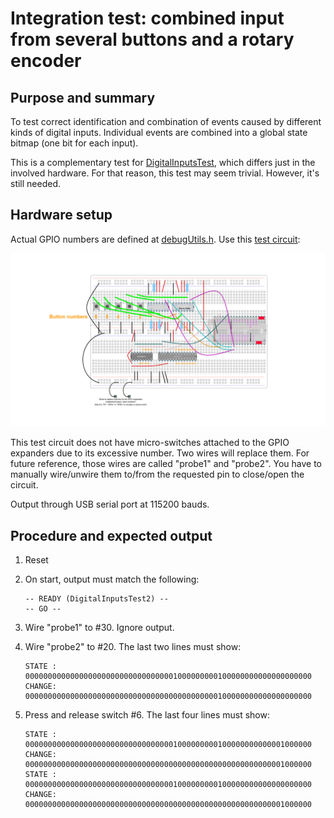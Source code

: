 # Integration test: combined input from several buttons and a rotary encoder

## Purpose and summary

To test correct identification and combination of events caused by different kinds of digital inputs.
Individual events are combined into a global state bitmap (one bit for each input).

This is a complementary test for [DigitalInputsTest](../DigitalInputsTest/README.md), which differs
just in the involved hardware. For that reason, this test may seem trivial. However, it's still needed.

## Hardware setup

Actual GPIO numbers are defined at [debugUtils.h](./debugUtils.h).
Use this [test circuit](../../Protoboards/ESP32-WROOM-DevKitC-2.diy):

![Test circuit image](../../Protoboards/ProtoBoard-ESP32-Dekvit-C-2.png)

This test circuit does not have micro-switches attached to the GPIO expanders due to its excessive number.
Two wires will replace them. For future reference, those wires are called "probe1" and "probe2".
You have to manually wire/unwire them to/from the requested pin to close/open the circuit.

Output through USB serial port at 115200 bauds.

## Procedure and expected output

1. Reset
2. On start, output must match the following:

   ```text
   -- READY (DigitalInputsTest2) --
   -- GO --
   ```

3. Wire "probe1" to #30. Ignore output.
4. Wire "probe2" to #20. The last two lines must show:

   ```text
   STATE : 0000000000000000000000000000000001000000000100000000000000000000
   CHANGE: 0000000000000000000000000000000000000000000100000000000000000000
   ```

5. Press and release switch #6. The last four lines must show:

   ```text
   STATE : 0000000000000000000000000000000001000000000100000000000001000000
   CHANGE: 0000000000000000000000000000000000000000000000000000000001000000
   STATE : 0000000000000000000000000000000001000000000100000000000000000000
   CHANGE: 0000000000000000000000000000000000000000000000000000000001000000
   ```
